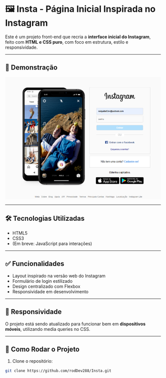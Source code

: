 # 🖼️ Insta - Página Inicial Inspirada no Instagram

Este é um projeto front-end que recria a **interface inicial do Instagram**, feito com **HTML e CSS puro**, com foco em estrutura, estilo e responsividade.

---

## 📸 Demonstração

![Preview](img/foto-insta.png)  

---

## 🛠️ Tecnologias Utilizadas

- HTML5  
- CSS3  
- (Em breve: JavaScript para interações)

---

## ✅ Funcionalidades

- Layout inspirado na versão web do Instagram  
- Formulário de login estilizado  
- Design centralizado com Flexbox  
- Responsividade em desenvolvimento  

---

## 📱 Responsividade

O projeto está sendo atualizado para funcionar bem em **dispositivos móveis**, utilizando media queries no CSS.

---

## 🚀 Como Rodar o Projeto

1. Clone o repositório:
```bash
git clone https://github.com/rodDev288/Insta.git
